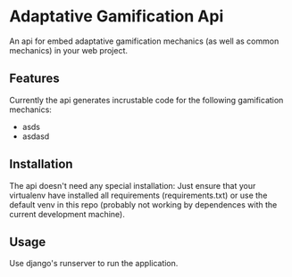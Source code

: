 # Adaptative Gamification Api
An api for embed adaptative gamification mechanics (as well as common mechanics) in your web project.

## Features ##

Currently the api generates incrustable code for the following gamification mechanics:

- asds
- asdasd

## Installation ##

The api doesn't need any special installation: Just ensure that your virtualenv have installed all requirements (requirements.txt) or use the default venv in this repo (probably not working by dependences with the current development machine).

## Usage ##

Use django's runserver to run the application.

